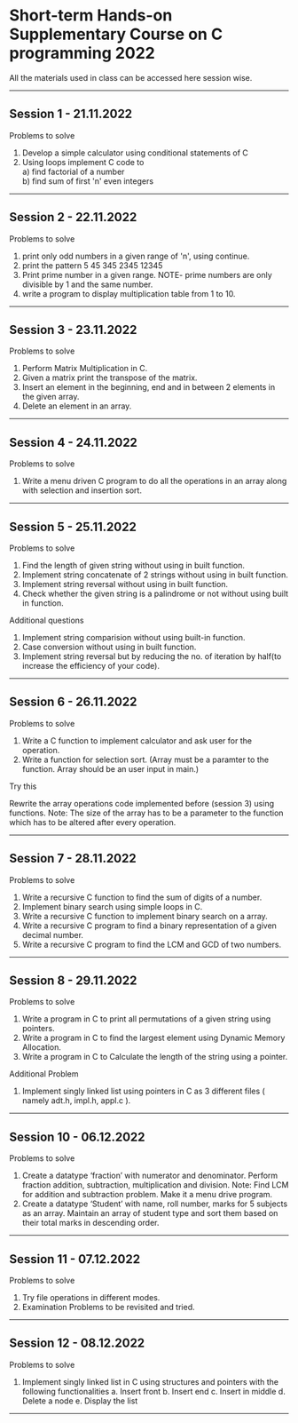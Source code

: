 # Short-term Hands-on Supplementary Course on C programming 2022

All the materials used in class can be accessed here session wise.



---------------------------------------------------------------
## Session 1 - 21.11.2022         
Problems to solve

1) Develop a simple calculator using conditional statements of C
2) Using loops implement C code to <br />
      a) find factorial of a number <br />
      b) find sum of first 'n' even integers <br />
      
---------------------------------------------------------------
## Session 2 - 22.11.2022 
Problems to solve

1) print only odd numbers in a given range of 'n', using continue.
2) print the pattern
        5
      45
    345
  2345
12345
3) Print prime number in a given range. NOTE- prime numbers are only divisible by 1 and the same number.
4) write a program to display multiplication table from 1 to 10.

---------------------------------------------------------------
## Session 3 - 23.11.2022 
Problems to solve

1) Perform Matrix Multiplication in C.
2) Given a matrix print the transpose of the matrix.
3) Insert an element in the beginning, end and in between 2 elements in the given array.
4) Delete an element in an array.

---------------------------------------------------------------
## Session 4 - 24.11.2022 
Problems to solve

1) Write a menu driven C program to do all the operations in an array along with selection and insertion sort.

---------------------------------------------------------------
## Session 5 - 25.11.2022
Problems to solve

1) Find the length of given string without using in built function.
2) Implement string concatenate of 2 strings without using in built function.
3) Implement string reversal without using in built function.
4) Check whether the given string is a palindrome or not without using built in function.

Additional questions
1) Implement string comparision without using built-in function.
2) Case conversion without using in built function.
3) Implement string reversal but by reducing the no. of iteration by half(to increase the efficiency of your code).

---------------------------------------------------------------
## Session 6 - 26.11.2022
Problems to solve

1) Write a C function to implement calculator and ask user for the operation.
2) Write a function for selection sort. (Array must be a paramter to the function. Array should be an user input in main.)

Try this

Rewrite the array operations code implemented before (session 3) using functions. Note: The size of the array has to be a parameter to the function which has to be altered after every operation.

---------------------------------------------------------------
## Session 7 - 28.11.2022
Problems to solve

1) Write a recursive C function to find the sum of digits of a number.
2) Implement binary search using simple loops in C.
3) Write a recursive C function to implement binary search on a array.
4) Write a recursive C program to find a binary representation of a given decimal number.
5) Write a recursive C program to find the LCM and GCD of two numbers.

---------------------------------------------------------------
## Session 8 - 29.11.2022
Problems to solve

1) Write a program in C to print all permutations of a given string using pointers.
2) Write a program in C to find the largest element using Dynamic Memory Allocation.
3) Write a program in C to Calculate the length of the string using a pointer.

Additional Problem
1) Implement singly linked list using pointers in C as 3 different files ( namely adt.h, impl.h, appl.c ).

---------------------------------------------------------------
## Session 10 - 06.12.2022
Problems to solve

1) Create a datatype ‘fraction’ with numerator and denominator. Perform fraction addition, subtraction, multiplication and division.
Note: Find LCM for addition and subtraction problem. Make it a menu drive program.  
2) Create a datatype ‘Student’ with name, roll number, marks for 5 subjects as an array. Maintain an array of student type and sort them based on their total marks in descending order.

---------------------------------------------------------------
## Session 11 - 07.12.2022
Problems to solve

1) Try file operations in different modes.
2) Examination Problems to be revisited and tried.

---------------------------------------------------------------
## Session 12 - 08.12.2022
Problems to solve

1) Implement singly linked list in C using structures and pointers with the following functionalities
      a.	Insert front
      b.	Insert end
      c.	Insert in middle
      d.	Delete a node
      e.	Display the list
      
---------------------------------------------------------------
